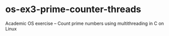 # os-ex3-prime-counter-threads
Academic OS exercise – Count prime numbers using multithreading in C on Linux
